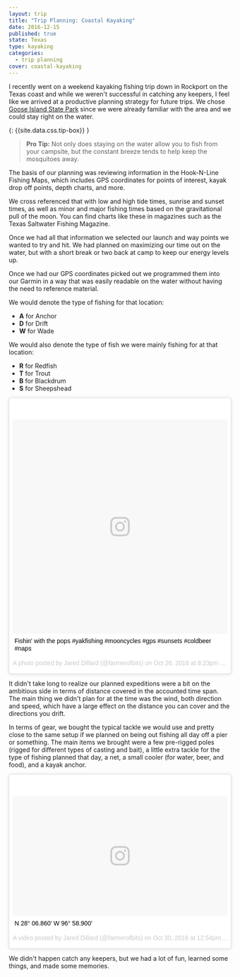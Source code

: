 ```yaml
---
layout: trip
title: "Trip Planning: Coastal Kayaking"
date: 2016-12-15
published: true
state: Texas
type: kayaking
categories:
  - trip planning
cover: coastal-kayaking
---
```


I recently went on a weekend kayaking fishing trip down in Rockport on the Texas coast and while we weren't successful in catching any keepers, I feel like we arrived at a productive planning strategy for future trips. We chose [Goose Island State Park](http://tpwd.texas.gov/state-parks/goose-island) since we were already familiar with the area and we could stay right on the water.

{: {{site.data.css.tip-box}} }
> **Pro Tip:** Not only does staying on the water allow you to fish from your campsite, but the constant breeze tends to help keep the mosquitoes away.

The basis of our planning was reviewing information in the Hook-N-Line Fishing Maps, which includes GPS coordinates for points of interest, kayak drop off points, depth charts, and more.

We cross referenced that with low and high tide times, sunrise and sunset times, as well as minor and major fishing times based on the gravitational pull of the moon. You can find charts like these in magazines such as the Texas Saltwater Fishing Magazine.

Once we had all that information we selected our launch and way points we wanted to try and hit. We had planned on maximizing our time out on the water, but with a short break or two back at camp to keep our energy levels up.

Once we had our GPS coordinates picked out we programmed them into our Garmin in a way that was easily readable on the water without having the need to reference material.

We would denote the type of fishing for that location:

* **A** for Anchor
* **D** for Drift
* **W** for Wade

We would also denote the type of fish we were mainly fishing for at that location:

* **R** for Redfish
* **T** for Trout
* **B** for Blackdrum
* **S** for Sheepshead

<blockquote class="instagram-media" data-instgrm-captioned data-instgrm-version="7" style=" background:#FFF; border:0; border-radius:3px; box-shadow:0 0 1px 0 rgba(0,0,0,0.5),0 1px 10px 0 rgba(0,0,0,0.15); margin: 1px; max-width:658px; padding:0; width:99.375%; width:-webkit-calc(100% - 2px); width:calc(100% - 2px);"><div style="padding:8px;"> <div style=" background:#F8F8F8; line-height:0; margin-top:40px; padding:50.0% 0; text-align:center; width:100%;"> <div style=" background:url(data:image/png;base64,iVBORw0KGgoAAAANSUhEUgAAACwAAAAsCAMAAAApWqozAAAABGdBTUEAALGPC/xhBQAAAAFzUkdCAK7OHOkAAAAMUExURczMzPf399fX1+bm5mzY9AMAAADiSURBVDjLvZXbEsMgCES5/P8/t9FuRVCRmU73JWlzosgSIIZURCjo/ad+EQJJB4Hv8BFt+IDpQoCx1wjOSBFhh2XssxEIYn3ulI/6MNReE07UIWJEv8UEOWDS88LY97kqyTliJKKtuYBbruAyVh5wOHiXmpi5we58Ek028czwyuQdLKPG1Bkb4NnM+VeAnfHqn1k4+GPT6uGQcvu2h2OVuIf/gWUFyy8OWEpdyZSa3aVCqpVoVvzZZ2VTnn2wU8qzVjDDetO90GSy9mVLqtgYSy231MxrY6I2gGqjrTY0L8fxCxfCBbhWrsYYAAAAAElFTkSuQmCC); display:block; height:44px; margin:0 auto -44px; position:relative; top:-22px; width:44px;"></div></div> <p style=" margin:8px 0 0 0; padding:0 4px;"> <a href="https://www.instagram.com/p/BMDRhF2DPoM/" style=" color:#000; font-family:Arial,sans-serif; font-size:14px; font-style:normal; font-weight:normal; line-height:17px; text-decoration:none; word-wrap:break-word;" target="_blank">Fishin&#39; with the pops #yakfishing #mooncycles #gps #sunsets #coldbeer #naps</a></p> <p style=" color:#c9c8cd; font-family:Arial,sans-serif; font-size:14px; line-height:17px; margin-bottom:0; margin-top:8px; overflow:hidden; padding:8px 0 7px; text-align:center; text-overflow:ellipsis; white-space:nowrap;">A photo posted by Jared Dillard (@farmerofbits) on <time style=" font-family:Arial,sans-serif; font-size:14px; line-height:17px;" datetime="2016-10-27T03:23:46+00:00">Oct 26, 2016 at 8:23pm PDT</time></p></div></blockquote> <script async defer src="//platform.instagram.com/en_US/embeds.js"></script>

It didn't take long to realize our planned expeditions were a bit on the ambitious side in terms of distance covered in the accounted time span. The main thing we didn't plan for at the time was the wind, both direction and speed, which have a large effect on the distance you can cover and the directions you drift.

In terms of gear, we bought the typical tackle we would use and pretty close to the same setup if we planned on being out fishing all day off a pier or something. The main items we brought were a few pre-rigged poles (rigged for different types of casting and bait), a little extra tackle for the type of fishing planned that day, a net, a small cooler (for water, beer, and food), and a kayak anchor.

<blockquote class="instagram-media" data-instgrm-captioned data-instgrm-version="7" style=" background:#FFF; border:0; border-radius:3px; box-shadow:0 0 1px 0 rgba(0,0,0,0.5),0 1px 10px 0 rgba(0,0,0,0.15); margin: 1px; max-width:658px; padding:0; width:99.375%; width:-webkit-calc(100% - 2px); width:calc(100% - 2px);"><div style="padding:8px;"> <div style=" background:#F8F8F8; line-height:0; margin-top:40px; padding:28.1018518519% 0; text-align:center; width:100%;"> <div style=" background:url(data:image/png;base64,iVBORw0KGgoAAAANSUhEUgAAACwAAAAsCAMAAAApWqozAAAABGdBTUEAALGPC/xhBQAAAAFzUkdCAK7OHOkAAAAMUExURczMzPf399fX1+bm5mzY9AMAAADiSURBVDjLvZXbEsMgCES5/P8/t9FuRVCRmU73JWlzosgSIIZURCjo/ad+EQJJB4Hv8BFt+IDpQoCx1wjOSBFhh2XssxEIYn3ulI/6MNReE07UIWJEv8UEOWDS88LY97kqyTliJKKtuYBbruAyVh5wOHiXmpi5we58Ek028czwyuQdLKPG1Bkb4NnM+VeAnfHqn1k4+GPT6uGQcvu2h2OVuIf/gWUFyy8OWEpdyZSa3aVCqpVoVvzZZ2VTnn2wU8qzVjDDetO90GSy9mVLqtgYSy231MxrY6I2gGqjrTY0L8fxCxfCBbhWrsYYAAAAAElFTkSuQmCC); display:block; height:44px; margin:0 auto -44px; position:relative; top:-22px; width:44px;"></div></div> <p style=" margin:8px 0 0 0; padding:0 4px;"> <a href="https://www.instagram.com/p/BMMxSrojd7-/" style=" color:#000; font-family:Arial,sans-serif; font-size:14px; font-style:normal; font-weight:normal; line-height:17px; text-decoration:none; word-wrap:break-word;" target="_blank">N 28° 06.860&#39; W 96° 58.900&#39;</a></p> <p style=" color:#c9c8cd; font-family:Arial,sans-serif; font-size:14px; line-height:17px; margin-bottom:0; margin-top:8px; overflow:hidden; padding:8px 0 7px; text-align:center; text-overflow:ellipsis; white-space:nowrap;">A video posted by Jared Dillard (@farmerofbits) on <time style=" font-family:Arial,sans-serif; font-size:14px; line-height:17px;" datetime="2016-10-30T19:54:35+00:00">Oct 30, 2016 at 12:54pm PDT</time></p></div></blockquote> <script async defer src="//platform.instagram.com/en_US/embeds.js"></script>

We didn't happen catch any keepers, but we had a lot of fun, learned some things, and made some memories. 
